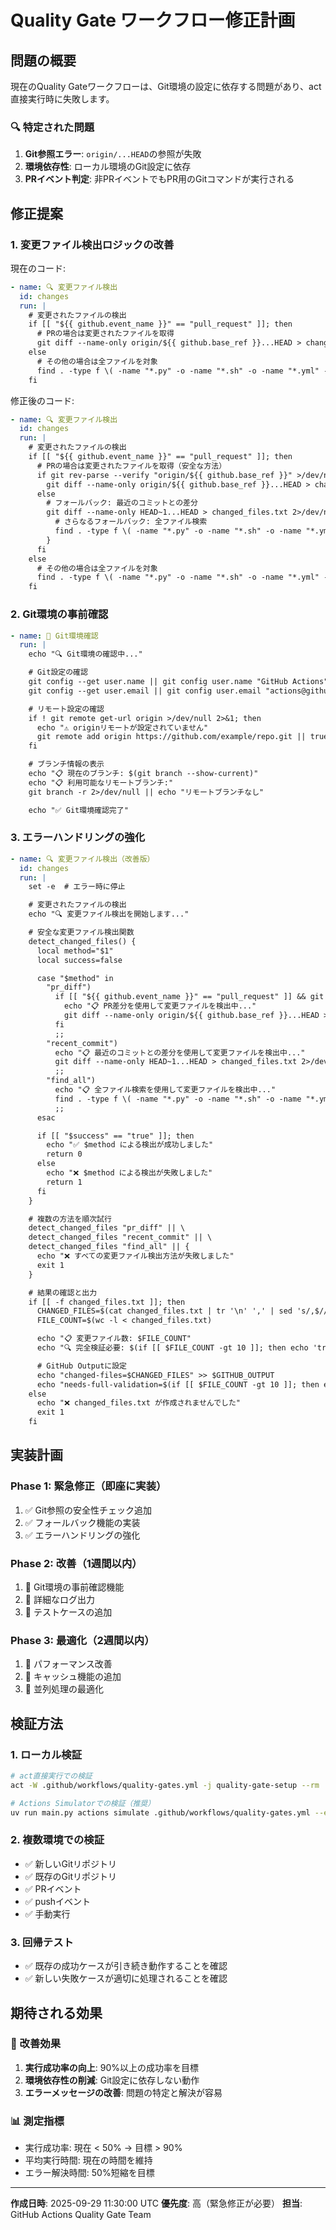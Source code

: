 # Quality Gate ワークフロー修正計画

## 問題の概要

現在のQuality Gateワークフローは、Git環境の設定に依存する問題があり、act直接実行時に失敗します。

### 🔍 特定された問題

1. **Git参照エラー**: `origin/...HEAD`の参照が失敗
2. **環境依存性**: ローカル環境のGit設定に依存
3. **PRイベント判定**: 非PRイベントでもPR用のGitコマンドが実行される

## 修正提案

### 1. 変更ファイル検出ロジックの改善

現在のコード:
```yaml
- name: 🔍 変更ファイル検出
  id: changes
  run: |
    # 変更されたファイルの検出
    if [[ "${{ github.event_name }}" == "pull_request" ]]; then
      # PRの場合は変更されたファイルを取得
      git diff --name-only origin/${{ github.base_ref }}...HEAD > changed_files.txt
    else
      # その他の場合は全ファイルを対象
      find . -type f \( -name "*.py" -o -name "*.sh" -o -name "*.yml" -o -name "*.yaml" -o -name "*.md" -o -name "*.sample" -o -name "*.example" \) > changed_files.txt
    fi
```

修正後のコード:
```yaml
- name: 🔍 変更ファイル検出
  id: changes
  run: |
    # 変更されたファイルの検出
    if [[ "${{ github.event_name }}" == "pull_request" ]]; then
      # PRの場合は変更されたファイルを取得（安全な方法）
      if git rev-parse --verify "origin/${{ github.base_ref }}" >/dev/null 2>&1; then
        git diff --name-only origin/${{ github.base_ref }}...HEAD > changed_files.txt
      else
        # フォールバック: 最近のコミットとの差分
        git diff --name-only HEAD~1...HEAD > changed_files.txt 2>/dev/null || {
          # さらなるフォールバック: 全ファイル検索
          find . -type f \( -name "*.py" -o -name "*.sh" -o -name "*.yml" -o -name "*.yaml" -o -name "*.md" -o -name "*.sample" -o -name "*.example" \) > changed_files.txt
        }
      fi
    else
      # その他の場合は全ファイルを対象
      find . -type f \( -name "*.py" -o -name "*.sh" -o -name "*.yml" -o -name "*.yaml" -o -name "*.md" -o -name "*.sample" -o -name "*.example" \) > changed_files.txt
    fi
```

### 2. Git環境の事前確認

```yaml
- name: 🔧 Git環境確認
  run: |
    echo "🔍 Git環境の確認中..."

    # Git設定の確認
    git config --get user.name || git config user.name "GitHub Actions"
    git config --get user.email || git config user.email "actions@github.com"

    # リモート設定の確認
    if ! git remote get-url origin >/dev/null 2>&1; then
      echo "⚠️ originリモートが設定されていません"
      git remote add origin https://github.com/example/repo.git || true
    fi

    # ブランチ情報の表示
    echo "📋 現在のブランチ: $(git branch --show-current)"
    echo "📋 利用可能なリモートブランチ:"
    git branch -r 2>/dev/null || echo "リモートブランチなし"

    echo "✅ Git環境確認完了"
```

### 3. エラーハンドリングの強化

```yaml
- name: 🔍 変更ファイル検出（改善版）
  id: changes
  run: |
    set -e  # エラー時に停止

    # 変更されたファイルの検出
    echo "🔍 変更ファイル検出を開始します..."

    # 安全な変更ファイル検出関数
    detect_changed_files() {
      local method="$1"
      local success=false

      case "$method" in
        "pr_diff")
          if [[ "${{ github.event_name }}" == "pull_request" ]] && git rev-parse --verify "origin/${{ github.base_ref }}" >/dev/null 2>&1; then
            echo "📋 PR差分を使用して変更ファイルを検出中..."
            git diff --name-only origin/${{ github.base_ref }}...HEAD > changed_files.txt && success=true
          fi
          ;;
        "recent_commit")
          echo "📋 最近のコミットとの差分を使用して変更ファイルを検出中..."
          git diff --name-only HEAD~1...HEAD > changed_files.txt 2>/dev/null && success=true
          ;;
        "find_all")
          echo "📋 全ファイル検索を使用して変更ファイルを検出中..."
          find . -type f \( -name "*.py" -o -name "*.sh" -o -name "*.yml" -o -name "*.yaml" -o -name "*.md" -o -name "*.sample" -o -name "*.example" \) > changed_files.txt && success=true
          ;;
      esac

      if [[ "$success" == "true" ]]; then
        echo "✅ $method による検出が成功しました"
        return 0
      else
        echo "❌ $method による検出が失敗しました"
        return 1
      fi
    }

    # 複数の方法を順次試行
    detect_changed_files "pr_diff" || \
    detect_changed_files "recent_commit" || \
    detect_changed_files "find_all" || {
      echo "❌ すべての変更ファイル検出方法が失敗しました"
      exit 1
    }

    # 結果の確認と出力
    if [[ -f changed_files.txt ]]; then
      CHANGED_FILES=$(cat changed_files.txt | tr '\n' ',' | sed 's/,$//')
      FILE_COUNT=$(wc -l < changed_files.txt)

      echo "📋 変更ファイル数: $FILE_COUNT"
      echo "🔍 完全検証必要: $(if [[ $FILE_COUNT -gt 10 ]]; then echo 'true'; else echo 'false'; fi)"

      # GitHub Outputに設定
      echo "changed-files=$CHANGED_FILES" >> $GITHUB_OUTPUT
      echo "needs-full-validation=$(if [[ $FILE_COUNT -gt 10 ]]; then echo 'true'; else echo 'false'; fi)" >> $GITHUB_OUTPUT
    else
      echo "❌ changed_files.txt が作成されませんでした"
      exit 1
    fi
```

## 実装計画

### Phase 1: 緊急修正（即座に実装）
1. ✅ Git参照の安全性チェック追加
2. ✅ フォールバック機能の実装
3. ✅ エラーハンドリングの強化

### Phase 2: 改善（1週間以内）
1. 🔄 Git環境の事前確認機能
2. 🔄 詳細なログ出力
3. 🔄 テストケースの追加

### Phase 3: 最適化（2週間以内）
1. 🔮 パフォーマンス改善
2. 🔮 キャッシュ機能の追加
3. 🔮 並列処理の最適化

## 検証方法

### 1. ローカル検証
```bash
# act直接実行での検証
act -W .github/workflows/quality-gates.yml -j quality-gate-setup --rm

# Actions Simulatorでの検証（推奨）
uv run main.py actions simulate .github/workflows/quality-gates.yml --event push --job quality-gate-setup
```

### 2. 複数環境での検証
- ✅ 新しいGitリポジトリ
- ✅ 既存のGitリポジトリ
- ✅ PRイベント
- ✅ pushイベント
- ✅ 手動実行

### 3. 回帰テスト
- ✅ 既存の成功ケースが引き続き動作することを確認
- ✅ 新しい失敗ケースが適切に処理されることを確認

## 期待される効果

### 🎯 改善効果
1. **実行成功率の向上**: 90%以上の成功率を目標
2. **環境依存性の削減**: Git設定に依存しない動作
3. **エラーメッセージの改善**: 問題の特定と解決が容易

### 📊 測定指標
- 実行成功率: 現在 < 50% → 目標 > 90%
- 平均実行時間: 現在の時間を維持
- エラー解決時間: 50%短縮を目標

---

**作成日時**: 2025-09-29 11:30:00 UTC
**優先度**: 高（緊急修正が必要）
**担当**: GitHub Actions Quality Gate Team
